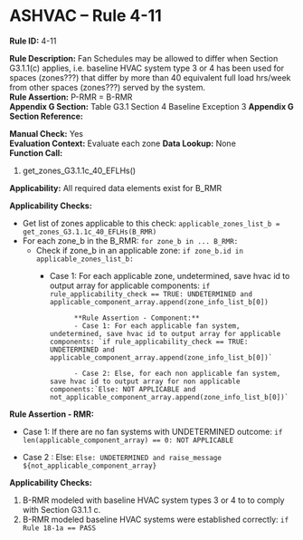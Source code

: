 # ASHVAC – Rule 4-11

**Rule ID:** 4-11
 
**Rule Description:** Fan Schedules may be allowed to differ when Section G3.1.1(c) applies, i.e. baseline HVAC system type 3 or 4 has been used for spaces (zones???) that differ by more than 40 equivalent full load hrs/week from other spaces (zones???) served by the system.  
**Rule Assertion:** P-RMR = B-RMR                                           
**Appendix G Section:** Table G3.1 Section 4 Baseline Exception 3
**Appendix G Section Reference:**  

**Manual Check:** Yes  
**Evaluation Context:** Evaluate each zone 
**Data Lookup:** None  
**Function Call:** 

1. get_zones_G3.1.1c_40_EFLHs()


**Applicability:** All required data elements exist for B_RMR  

**Applicability Checks:** 
- Get list of zones applicable to this check: `applicable_zones_list_b = get_zones_G3.1.1c_40_EFLHs(B_RMR)`
- For each zone_b in the B_RMR: `for zone_b in ... B_RMR:`
    - Check if zone_b in an applicable zone: `if zone_b.id in applicable_zones_list_b:`
        - Case 1: For each applicable zone, undetermined, save hvac id to output array for applicable components: `if rule_applicability_check == TRUE: UNDETERMINED and applicable_component_array.append(zone_info_list_b[0])`



                                          
                                     
                    **Rule Assertion - Component:**
                    - Case 1: For each applicable fan system, undetermined, save hvac id to output array for applicable components: `if rule_applicability_check == TRUE: UNDETERMINED and applicable_component_array.append(zone_info_list_b[0])`

                    - Case 2: Else, for each non applicable fan system, save hvac id to output array for non applicable components:`Else: NOT APPLICABLE and not_applicable_component_array.append(zone_info_list_b[0])`

**Rule Assertion - RMR:**

- Case 1: If there are no fan systems with UNDETERMINED outcome: `if len(applicable_component_array) == 0: NOT APPLICABLE`

- Case 2 : Else: `Else: UNDETERMINED and raise_message ${not_applicable_component_array}`
 

**Applicability Checks:** 

1. B-RMR modeled with baseline HVAC system types 3 or 4 to to comply with Section G3.1.1 c. 
2. B-RMR modeled baseline HVAC systems were established correctly: `if Rule 18-1a == PASS`
